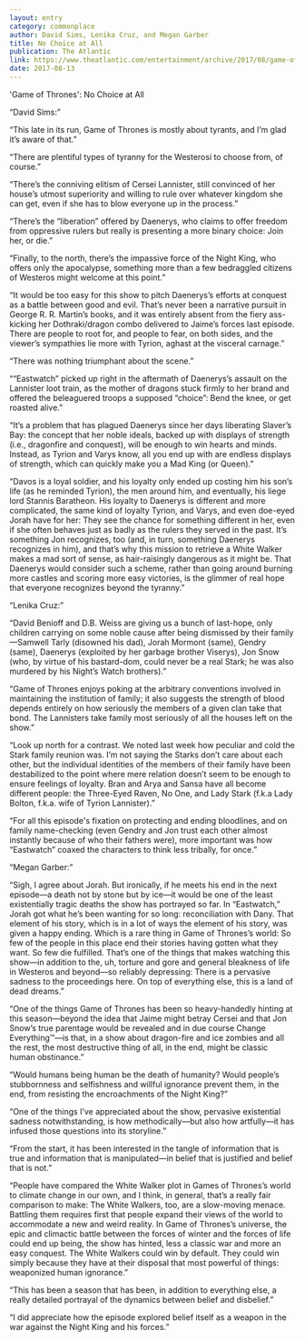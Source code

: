 ```yaml
---
layout: entry
category: commonplace
author: David Sims, Lenika Cruz, and Megan Garber
title: No Choice at All
publication: The Atlantic
link: https://www.theatlantic.com/entertainment/archive/2017/08/game-of-thrones-season-7-episode-5-eastwatch-roundtable/536634/
date: 2017-08-13
---
```


'Game of Thrones': No Choice at All

“David Sims:”

“This late in its run, Game of Thrones is mostly about tyrants, and I’m glad it’s aware of that.”

“There are plentiful types of tyranny for the Westerosi to choose from, of course.”

“There’s the conniving elitism of Cersei Lannister, still convinced of her house’s utmost superiority and willing to rule over whatever kingdom she can get, even if she has to blow everyone up in the process.”

“There’s the “liberation” offered by Daenerys, who claims to offer freedom from oppressive rulers but really is presenting a more binary choice: Join her, or die.”

“Finally, to the north, there’s the impassive force of the Night King, who offers only the apocalypse, something more than a few bedraggled citizens of Westeros might welcome at this point.”

“It would be too easy for this show to pitch Daenerys’s efforts at conquest as a battle between good and evil. That’s never been a narrative pursuit in George R. R. Martin’s books, and it was entirely absent from the fiery ass-kicking her Dothraki/dragon combo delivered to Jaime’s forces last episode. There are people to root for, and people to fear, on both sides, and the viewer’s sympathies lie more with Tyrion, aghast at the visceral carnage.”

“There was nothing triumphant about the scene.”

““Eastwatch” picked up right in the aftermath of Daenerys’s assault on the Lannister loot train, as the mother of dragons stuck firmly to her brand and offered the beleaguered troops a supposed “choice”: Bend the knee, or get roasted alive.”

“It’s a problem that has plagued Daenerys since her days liberating Slaver’s Bay: the concept that her noble ideals, backed up with displays of strength (i.e., dragonfire and conquest), will be enough to win hearts and minds. Instead, as Tyrion and Varys know, all you end up with are endless displays of strength, which can quickly make you a Mad King (or Queen).”

“Davos is a loyal soldier, and his loyalty only ended up costing him his son’s life (as he reminded Tyrion), the men around him, and eventually, his liege lord Stannis Baratheon. His loyalty to Daenerys is different and more complicated, the same kind of loyalty Tyrion, and Varys, and even doe-eyed Jorah have for her: They see the chance for something different in her, even if she often behaves just as badly as the rulers they served in the past. It’s something Jon recognizes, too (and, in turn, something Daenerys recognizes in him), and that’s why this mission to retrieve a White Walker makes a mad sort of sense, as hair-raisingly dangerous as it might be. That Daenerys would consider such a scheme, rather than going around burning more castles and scoring more easy victories, is the glimmer of real hope that everyone recognizes beyond the tyranny.”

“Lenika Cruz:”

“David Benioff and D.B. Weiss are giving us a bunch of last-hope, only children carrying on some noble cause after being dismissed by their family—Samwell Tarly (disowned his dad), Jorah Mormont (same), Gendry (same), Daenerys (exploited by her garbage brother Viserys), Jon Snow (who, by virtue of his bastard-dom, could never be a real Stark; he was also murdered by his Night’s Watch brothers).”

“Game of Thrones enjoys poking at the arbitrary conventions involved in maintaining the institution of family; it also suggests the strength of blood depends entirely on how seriously the members of a given clan take that bond. The Lannisters take family most seriously of all the houses left on the show.”

“Look up north for a contrast. We noted last week how peculiar and cold the Stark family reunion was. I’m not saying the Starks don’t care about each other, but the individual identities of the members of their family have been destabilized to the point where mere relation doesn’t seem to be enough to ensure feelings of loyalty. Bran and Arya and Sansa have all become different people: the Three-Eyed Raven, No One, and Lady Stark (f.k.a Lady Bolton, f.k.a. wife of Tyrion Lannister).”

“For all this episode's fixation on protecting and ending bloodlines, and on family name-checking (even Gendry and Jon trust each other almost instantly because of who their fathers were), more important was how “Eastwatch” coaxed the characters to think less tribally, for once.”

“Megan Garber:”

“Sigh, I agree about Jorah. But ironically, if he meets his end in the next episode—a death not by stone but by ice—it would be one of the least existentially tragic deaths the show has portrayed so far. In “Eastwatch,” Jorah got what he’s been wanting for so long: reconciliation with Dany. That element of his story, which is in a lot of ways the element of his story, was given a happy ending. Which is a rare thing in Game of Thrones’s world: So few of the people in this place end their stories having gotten what they want. So few die fulfilled. That’s one of the things that makes watching this show—in addition to the, uh, torture and gore and general bleakness of life in Westeros and beyond—so reliably depressing: There is a pervasive sadness to the proceedings here. On top of everything else, this is a land of dead dreams.”

“One of the things Game of Thrones has been so heavy-handedly hinting at this season—beyond the idea that Jaime might betray Cersei and that Jon Snow’s true parentage would be revealed and in due course Change Everything™—is that, in a show about dragon-fire and ice zombies and all the rest, the most destructive thing of all, in the end, might be classic human obstinance.”

“Would humans being human be the death of humanity? Would people’s stubbornness and selfishness and willful ignorance prevent them, in the end, from resisting the encroachments of the Night King?”

“One of the things I’ve appreciated about the show, pervasive existential sadness notwithstanding, is how methodically—but also how artfully—it has infused those questions into its storyline.”

“From the start, it has been interested in the tangle of information that is true and information that is manipulated—in belief that is justified and belief that is not.”

“People have compared the White Walker plot in Games of Thrones’s world to climate change in our own, and I think, in general, that’s a really fair comparison to make: The White Walkers, too, are a slow-moving menace. Battling them requires first that people expand their views of the world to accommodate a new and weird reality. In Game of Thrones’s universe, the epic and climactic battle between the forces of winter and the forces of life could end up being, the show has hinted, less a classic war and more an easy conquest. The White Walkers could win by default. They could win simply because they have at their disposal that most powerful of things: weaponized human ignorance.”

“This has been a season that has been, in addition to everything else, a really detailed portrayal of the dynamics between belief and disbelief.”

“I did appreciate how the episode explored belief itself as a weapon in the war against the Night King and his forces.”

